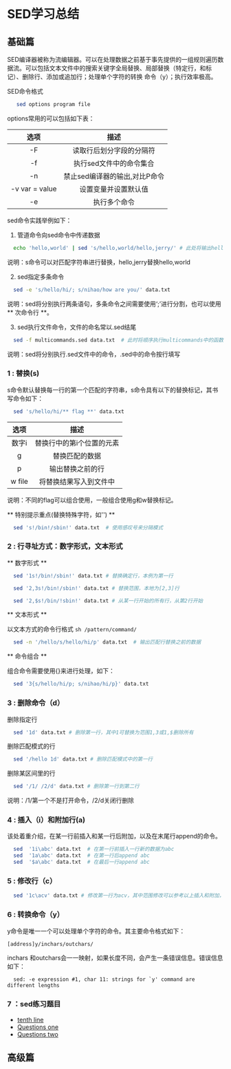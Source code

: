 # SED学习总结

## 基础篇
SED编译器被称为流编辑器。可以在处理数据之前基于事先提供的一组规则遍历数据流。可以包括文本文件中的搜索关键字全局替换、局部替换（特定行，和标记）、删除行、添加或追加行；处理单个字符的转换
命令（y）；执行效率极高。

SED命令格式
  ```sh
     sed options program file
  ```
  options常用的可以包括如下表：

| 选项 | 描述 |
| :----: | :----: |
| -F  | 读取行后划分字段的分隔符 |
| -f  | 执行sed文件中的命令集合 |
| -n  | 禁止sed编译器的输出,对比P命令|
| -v var = value  | 设置变量并设置默认值 |
| -e | 执行多个命令 |

  sed命令实践举例如下：
  
1. 管道命令向sed命令中传递数据

```sh
  echo 'hello,world' | sed 's/hello,world/hello,jerry/' # 此处将输出hello,jerry
```
 说明：s命令可以对匹配字符串进行替换，hello,jerry替换hello,world
 
2. sed指定多条命令

```sh
  sed -e 's/hello/hi/; s/nihao/how are you/' data.txt 
```
 说明：sed将分别执行两条语句，多条命令之间需要使用‘;’进行分割，也可以使用** 次命令行 **。

3. sed执行文件命令，文件的命名常以.sed结尾

```sh
  sed -f multicommands.sed data.txt  # 此时将顺序执行multicommands中的函数
```
 说明：sed将分别执行.sed文件中的命令，.sed中的命令按行填写

### 1 : 替换(s)
 s命令默认替换每一行的第一个匹配的字符串，s命令具有以下的替换标记，其书写命令如下：
 
```sh
  sed 's/hello/hi/** flag **' data.txt
```

 | 选项 | 描述 |
| :----: | :----: |
| 数字i  | 替换行中的第i个位置的元素 |
| g  | 替换匹配的数据 |
| p  | 输出替换之前的行 |
| w file  | 将替换结果写入到文件中 |

说明：不同的flag可以组合使用，一般组合使用g和w替换标记。

** 特别提示重点(替换特殊字符，如'\') **

```sh
  sed 's!/bin!/sbin!' data.txt  # 使用感叹号来分隔模式
```
### 2 : 行寻址方式：数字形式，文本形式

** 数字形式 **

```sh
  sed '1s!/bin!/sbin!' data.txt # 替换确定行，本例为第一行
```

```sh
  sed '2,3s!/bin!/sbin!' data.txt # 替换范围，本地为[2,3]行
```

```sh 
  sed '2,$s!/bin/!sbin!' data.txt # 从某一行开始的所有行，从第2行开始
```

** 文本形式 **

以文本方式的命令行格式 ```sh /pattern/command/```


```sh
  sed -n '/hello/s/hello/hi/p' data.txt  # 输出匹配行替换之前的数据
```

** 命令组合 **

组合命令需要使用{}来进行处理，如下：

```sh
  sed '3{s/hello/hi/p; s/nihao/hi/p}' data.txt
```
### 3 : 删除命令（d）
删除指定行

```sh
  sed '1d' data.txt # 删除第一行，其中1可替换为范围1,3或1,$删除所有
```
删除匹配模式的行
```sh
  sed '/hello 1d' data.txt # 删除匹配模式中的第一行
```
删除某区间里的行

```sh
  sed '/1/ /2/d' data.txt # 删除第一行到第二行
```
说明：/1/第一个不是打开命令，/2/d关闭行删除

### 4 : 插入（i）和附加行(a)
该处着重介绍，在某一行前插入和某一行后附加，以及在末尾行append的命令。

```sh
  sed  '1i\abc' data.txt  # 在第一行前插入一行新的数据为abc
  sed  '1a\abc' data.txt  # 在第一行后append abc
  sed  '$a\abc' data.txt  # 在最后一行append abc 
```
### 5 : 修改行（c）

```sh
  sed '1c\acv' data.txt # 修改第一行为acv，其中范围修改可以参考以上插入和附加，替换的命令方式
```
### 6 : 转换命令（y）

y命令是唯一一个可以处理单个字符的命令。其主要命令格式如下：

```sh
[address]y/inchars/outchars/
```
inchars 和outchars会一一映射，如果长度不同，会产生一条错误信息。错误信息如下：

```console
  sed: -e expression #1, char 11: strings for `y' command are different lengths
```

### 7 ：sed练习题目

- [tenth line](https://leetcode.com/problems/tenth-line/)
- [Questions one](https://blog.csdn.net/y1412813204/article/details/86701837)
- [Questions two](https://www.centos.bz/2017/08/sed-12-exercise/)

## 高级篇
